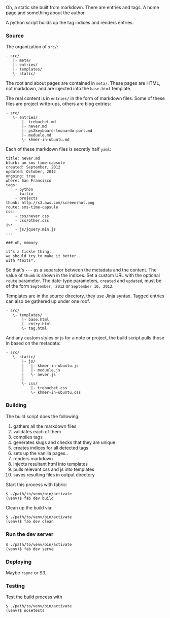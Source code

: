 Oh, a static site built from markdown.
There are entries and tags.
A home page and something about the author.

A python script builds up the tag indices and renders entries.


### Source
The organization of `src/`:

    - src/
       |- meta/
       |- entries/
       |- templates/
       \- static/

The root and about pages are contained in `meta/`.
These pages are HTML, not markdown, and are injected into the `base.html` template.

The real content is in `entries/` in the form of markdown files.
Some of these files are project write-ups, others are blog entries:

    - src/
       \- entries/
           |- trebuchet.md
           |- never.md
           |- ps2keyboard-leonardo-port.md
           |- meduele.md
           \- khmer-in-ubuntu.md

Each of these markdown files is secretly half `yaml`:

    title: never.md
    blurb: an sms time-capsule
    created: September, 2012
    updated: October, 2012
    ongoing: true
    where: San Francisco
    tags:
        - python
        - twilio
        - projects
    thumb: http://s3.aws.com/screenshot.png
    route: sms-time-capsule
    css:
        - css/never.css
        - css/other.css
    js:
        - js/jquery.min.js
    ---

    ### oh, memory

    it's a fickle thing.
    we should try to make it better..
    with *texts*.

So that's `---` as a separator between the metadata and the content.
The value of `thumb` is shown in the indices.
Set a custom URL with the optional `route` parameter.
The date-type parameters, `created` and `updated`, must be of the form `September, 2012` or `September 10, 2012`.

Templates are in the source directory, they use Jinja syntax.
Tagged entries can also be gathered up under one roof.

    - src/
       \- templates/
           |- base.html
           |- entry.html
           \- tag.html

And any custom styles or js for a note or project, the build script pulls those in based on the metadata:

    - src/
       \- static/
           |- js/
           |   |- khmer-in-ubuntu.js
           |   |- meduele.js
           |   \- never.js
           |
           \- css/
               |- trebuchet.css
               \- khmer-in-ubuntu.css


### Building
The build script does the following:

 1. gathers all the markdown files
 1. validates each of them
 1. compiles tags
 4. generates slugs and checks that they are unique
 2. creates indices for all detected tags
 3. sets up the vanilla pages..
 5. renders markdown
 6. injects resultant html into templates
 7. pulls relevant css and js into templates
 8. saves resulting files in output directory

Start this process with fabric:

    $ ./path/to/venv/bin/activate
    (venv)$ fab dev build

Clean up the build via:

    $ ./path/to/venv/bin/activate
    (venv)$ fab dev clean


### Run the dev server

    $ ./path/to/venv/bin/activate
    (venv)$ fab dev serve


### Deploying
Maybe `rsync` or S3.


### Testing
Test the build process with

    $ ./path/to/venv/bin/activate
    (venv)$ nosetests
